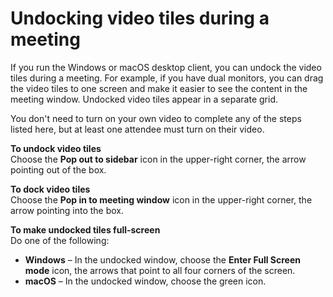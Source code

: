 # Undocking video tiles during a meeting<a name="undocking"></a>

If you run the Windows or macOS desktop client, you can undock the video tiles during a meeting\. For example, if you have dual monitors, you can drag the video tiles to one screen and make it easier to see the content in the meeting window\. Undocked video tiles appear in a separate grid\. 

You don't need to turn on your own video to complete any of the steps listed here, but at least one attendee must turn on their video\.

**To undock video tiles**  
Choose the **Pop out to sidebar** icon in the upper\-right corner, the arrow pointing out of the box\.

**To dock video tiles**  
Choose the **Pop in to meeting window** icon in the upper\-right corner, the arrow pointing into the box\.

**To make undocked tiles full\-screen**  
Do one of the following:
+ **Windows** – In the undocked window, choose the **Enter Full Screen mode** icon, the arrows that point to all four corners of the screen\.
+ **macOS** – In the undocked window, choose the green icon\.